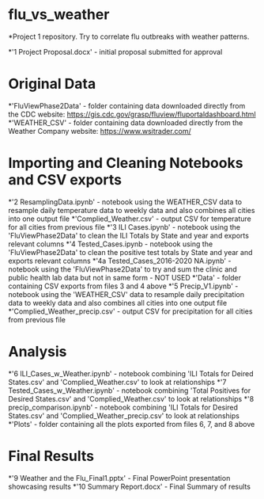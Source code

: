 # flu_vs_weather
*Project 1 repository. Try to correlate flu outbreaks with weather patterns.

*'1 Project Proposal.docx' - initial proposal submitted for approval

# Original Data
*'FluViewPhase2Data' - folder containing data downloaded directly from the CDC website: https://gis.cdc.gov/grasp/fluview/fluportaldashboard.html
*'WEATHER_CSV' - folder containing data downloaded directly from the Weather Company website: https://www.wsitrader.com/

# Importing and Cleaning Notebooks and CSV exports
*'2 ResamplingData.ipynb' - notebook using the WEATHER_CSV data to resample daily temperature data to weekly data and also combines all cities into one output file
*'Complied_Weather.csv' - output CSV for temperature for all cities from previous file
*'3 ILI Cases.ipynb' - notebook using the 'FluViewPhase2Data' to clean the ILI Totals by State and year and exports relevant columns
*'4 Tested_Cases.ipynb - notebook using the 'FluViewPhase2Data' to clean the positive test totals by State and year and exports relevant columns
*'4a Tested_Cases_2016-2020 NA.ipynb' - notebook using the 'FluViewPhase2Data' to try and sum the clinic and public health lab data but not in same form - NOT USED
*'Data' - folder containing CSV exports from files 3 and 4 above
*'5 Precip_V1.ipynb' - notebook using the 'WEATHER_CSV' data to resample daily precipitation data to weekly data and also combines all cities into one output file
*'Complied_Weather_precip.csv' - output CSV for precipitation for all cities from previous file

# Analysis
*'6 ILI_Cases_w_Weather.ipynb' - notebook combining 'ILI Totals for Deired States.csv' and 'Complied_Weather.csv' to look at relationships
*'7 Tested_Cases_w_Weather.ipynb' - notebook combining 'Total Positives for Desired States.csv' and 'Complied_Weather.csv' to look at relationships
*'8 precip_comparison.ipynb' - notebook combining 'ILI Totals for Desired States.csv' and 'Complied_Weather_precip.csv' to look at relationships
*'Plots' - folder containing all the plots exported from files 6, 7, and 8 above

# Final Results
*'9 Weather and the Flu_Final1.pptx' - Final PowerPoint presentation showcasing results
*'10 Summary Report.docx' - Final Summary of results
